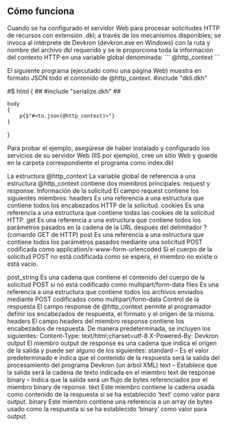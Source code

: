 ## Cómo funciona

Cuando se ha configurado el servidor Web para procesar solicitudes HTTP de recursos con extensión .dkl; a través de los mecanismos disponibles; se invoca al intérprete de Devkron (devkron.exe en Windows) con la ruta y nombre del archivo dkl requerido y se le proporciona toda la información del contexto HTTP en una variable global denominada: 
´´´
@http_context
´´´

El siguiente programa (ejecutado como una página Web) muestra en formato JSON todo el contenido de @http_context.
#include "dkli.dkh"

#$
html
{
    ##
    #include "serialize.dkh"
    ##

    body
    {
        p{$"#<to.json(@http_context)>"}
    }
}

Para probar el ejemplo, asegúrese de haber instalado y configurado los servicios de su servidor Web (IIS por ejemplo), cree un sitio Web y guarde en la carpeta correspondiente el programa como index.dkl

La estructura @http_context
La variable global de referencia a una estructura @http_context contiene dos miembros principales: request y response.
Información de la solicitud
El campo request contiene los siguientes miembros:
headers
Es una referencia a una estructura que contiene todos los encabezados HTTP de la solicitud.
cookies
Es una referencia a una estructura que contiene todas las cookies de la solicitud HTTP.
get
Es una referencia a una estructura que contiene todos los parámetros pasados en la cadena de la URL después del delimitador ? (comando GET de HTTP)
post
Es una referencia a una estructura que contiene todos los parámetros pasados mediante una solicitud POST codificada como application/x-www-form-urlencoded
Si el cuerpo de la solicitud POST no está codificada como se espera, el miembro no existe o está vacío.

post_string
Es una cadena que contiene el contenido del cuerpo de la solicitud POST si no está codificado como multipart/form-data
files
Es una referencia a una estructura que contiene todos los archivos enviados mediante POST codificados como multipart/form-data
Control de la respuesta
El campo response de @http_context permite al programador definir los encabezados de respuesta, el formato y el origen de la misma.
headers
El campo headers del miembro response contiene los encabezados de respuesta.
De manera predeterminada, se incluyen los siguientes:
Content-Type: text/html;charset=utf-8
X-Powered-By: Devkron
output
El miembro output de response es una cadena que indica el origen de la salida y puede ser alguno de los siguientes:
standard – Es el valor predeterminado e indica que el contenido de la respuesta será la salida del procesamiento del programa Devkron (un árbol XML)
text – Establece que la salida será la cadena de texto indicada en el miembro text de response
binary – Indica que la salida será un flujo de bytes referenciados por el miembro binary de reponse.
text
Este miembro contiene la cadena usada como contenido de la respuesta si se ha establecido ‘text’ como valor para output.
binary
Este miembro contiene una referencia a un array de bytes usado como la respuesta si se ha establecido ‘binary’ como valor para output.

